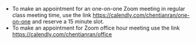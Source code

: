 * To make an appointment for an one-on-one Zoom meeting
  in regular class meeting time,
  use the link <https://calendly.com/chentianran/one-on-one>
  and reserve a 15 minute slot.
* To make an appointment for Zoom office hour meeting
  use the link <https://calendly.com/chentianran/office>